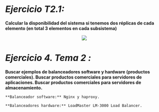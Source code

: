   # *Ejercicio T2.1:*

 **Calcular la disponibilidad del sistema si tenemos dos réplicas de cada elemento (en total 3 elementos en cada subsistema)**

<p align="center">
    <img src="https://github.com/viictorvm/Servidores-de-Altas-Prestaciones/blob/master/ejercicios/ejerT2.png" />
</p>


# *Ejercicio 4. Tema 2 :*

**Buscar ejemplos de balanceadores software y hardware (productos comerciales). Buscar productos comerciales para servidores de aplicaciones. Buscar productos comerciales para servidores de almacenamiento.**


	**Balanceador software:** Nginx y haproxy.

	**Balanceadores hardware:** LoadMaster LM-3000 Load Balancer.
